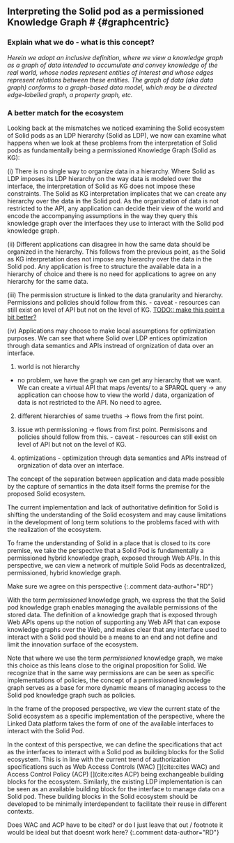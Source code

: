 ## Interpreting the Solid pod as a permissioned Knowledge Graph # {#graphcentric}

### Explain what we do - what is this concept?


*Herein we adopt an inclusive definition, where we view a knowledge graph as a graph of data intended to accumulate and convey knowledge of the real world, whose nodes represent entities of interest and whose edges represent relations between these entities. The graph of data (aka data graph) conforms to a graph-based data model, which may be a directed edge-labelled graph, a property graph, etc.*


<!-- Explain the consequences -->
### A better match for the ecosystem


Looking back at the mismatches we noticed examining the Solid ecosystem of Solid pods as an LDP hierarchy (Solid as LDP),
we now can examine what happens when we look at these problems from the interpretation of Solid pods as fundamentally being a permissioned Knowledge Graph (Solid as KG):

<!-- the world is not a hierarchy -->
(i) There is no single way to organize data in a hierarchy. 
Where Solid as LDP imposes its LDP hierarchy on the way data is modeled over the interface,
the interpretation of Solid as KG does not impose these constraints.
The Solid as KG interpretation implicates that we can create any hierarchy over the data in the Solid pod.
As the organization of data is not restricted to the API, any application can decide their view of the world 
and encode the accompanying assumptions in the way they query this knowledge graph over the interfaces they use to interact with the Solid pod knowledge graph.

<!-- different hierarchies for same data -->
(ii) Different applications can disagree in how the same data should be organized in the hierarchy.
This follows from the previous point, as the Solid as KG interpretation does not impose any hierarchy over the data in the Solid pod.
Any application is free to structure the available data in a hierarchy of choice 
and there is no need for applications to agree on any hierarchy for the same data.

<!-- hierarchy and permissioning / granularity -->
(iii) The permission structure is linked to the data granularity and hierarchy.
Permissions and policies should follow from this. - caveat - resources can still exist on level of API but not on the level of KG.
[TODO:: make this point a bit better?]()


<!-- optimizations through hierarchy -->
(iv) Applications may choose to make local assumptions for optimization purposes.
We can see that where Solid over LDP entices
optimization through data semantics and APIs instread of orgnization of data over an interface.


1. world is not hierarchy
- no problem, we have the graph we can get any hierarchy that we want.
We can create a virtual API that maps /events/ to a SPARQL query -> any application can choose how to view the world / data, organization of data is not restricted to the API. No need to agree.

2. different hierarchies of same trueths -> flows from the first point.

3. issue wth permissioning -> flows from first point. Permisisons and policies should follow from this. - caveat - resources can still exist on level of API but not on the level of KG.

4. optimizations - optimization through data semantics and APIs instread of orgnization of data over an interface.












<!-- Repeating the premise -->
The concept of the separation between application and data made possible by the capture of semantics in the data itself forms the premise for the proposed Solid ecosystem.
<!-- The current problem in 2 sentences -->
The current implementation and lack of authoritative definition for Solid is shifting the understanding of the Solid ecosystem and may cause limitations in the development of long term solutions to the problems faced with with the realization of the ecosystem.
<!-- The proposed perspective !!!! -->
To frame the understanding of Solid in a place that is closed to its core premise, we take the perspective that a Solid Pod is fundamentally a permissioned hybrid knowledge graph, exposed through Web APIs. 
In this perspective, we can view a network of multiple Solid Pods as decentralized, permissioned, hybrid knowledge graph.

Make sure we agree on this perspective
{:.comment data-author="RD"}

<!-- 
Jesse proposal:

Solid as a platform serving data Pods that provide sufficient views on the data **available to the entity interacting with the pod** that it can be organized as a permissioned knowledge graph.
-->


<!-- What is a permissioned knowledge graph -->
With the term *permissioned* knowledge graph, we express the that the Solid pod knowledge graph enables managing the available permissions of the stored data.
The definition of a knowledge graph that is exposed through Web APIs opens up the notion of supporting any Web API that can expose knowledge graphs over the Web, 
and makes clear that any interface used to interact with a Solid pod should be a means to an end and not define and limit the innovation surface of the ecosystem.

Note that where we use the term *permissioned* knowledge graph, we make this choice as this leans close to the original proposition for Solid. 
We recognize that in the same way permissions are can be seen as specific implementations of policies, 
the concept of a permissioned knowledge graph serves as a base for more dynamic means of managing access to the Solid pod knowledge graph such as policies.
<!-- Make the point that Solid as LDP emulates a permissioned knowledge graph, but leads to getting stuck on certain points -> problem statement -->
In the frame of the proposed perspective, we view the current state of the Solid ecosystem as a specific implementation of the perspective, where the Linked Data platform takes the form of one of the available interfaces to interact with the Solid Pod.

<!-- Make the point that interfaces can be thought of as independent building blocks for management of data, permissions, ... -->
In the context of this perspective, 
we can define the specifications that act as the interfaces to interact with a Solid pod as building blocks for the Solid ecosystem.
This is in line with the current trend of authorization specifications such as Web Access Controls (WAC) [](cite:cites WAC) and Access Control Policy (ACP) [](cite:cites ACP) being exchangeable building blocks for the ecosystem.
Similarly, the existing LDP implementation is can be seen as an available building block for the interface to manage data on a Solid pod.
These building blocks in the Solid ecosystem should be developed to be minimally interdependent to facilitate their reuse in different contexts.



Does WAC and ACP have to be cited? or do I just leave that out / footnote it would be ideal but that doesnt work here?
{:.comment data-author="RD"}























<!-- 


### Permissioned Knowledge Graphs
With the goal in mind of separating the data and applications, we propose the perspective of Solid as a permissioned knowledge graph.

Note that where permissioned knowledge graph, we understand a knowledge graph that can assign permissions for any data quads contained in the knowledge graph. We see the permissions set here as a proxy for policy-based authorization for data, where policies can dynamically describe permissions over data [TODO:: redo this]().


in our perspective is a Knowledge Graph where any collection of data can be grouped under a specific set of user permissions or policies.


### API integration
A consequence of an ecosystem where knowledge graphs can be exposed over the Web over multiple interfaces, is that this brings us back to the problem of interface-integration.

For this perspective to work, we must strive to transition from an ecosystem of API integration towards an ecosystem of data integration.

We argue that the use of Linked Data Platform as an organizational structure for data on a Solid pod relies too much on applications creating localized assumptions and optimizations for the structuring of their data that do not hold for the ecosystem, leading to applications requiring to do API integration on top of these structures, where semantics of the data may encoded and lost in this structuring instead of the data itself.

Where assumptions are currently contained in the API used to organize the data on a data pod, we need to move these assumptions to the data and explicitly encode them into the semantics of the data.

In the perspective as a pod being a permissioned Knowledge Graph that can be exposed over a multitude of APIs, we argue that exposing data over well-defined APIs can alleviate API integration problems.
[TODO:: HOWW???]()



### Interface building blocks

In this context, we can view the current state of Solid as pods that expose their internal knowledge graph over building blocks for authorization (WAC / ACP), data management and querying (LDP) and authentication (Solid-OIDC).
In this context, interface building blocks in the ecosystem should try to be minimally interdependent, to promote reuse over multiple interfaces for other components of Solid.

As a practical example, where the original paper advertised SPARQL as a possible interface to optimize querying on top of the Linked Data Platform data management layer [](cite:cites sambra_solid_nodate), we propose that a SPARQL endpoint may serve as a querying and data management interface on top of the knowledge graph, requiring new building blocks to be researched for authorization over such an interface.




-------------------

With this work, we propose the view of Solid as being data and application independent. 

With this work, we argue that it is not per se the interface of Linked Data Platform that is the cause of issues, but the notion that a Solid pod must adhere to the notion of being an online data space that organizes data as resources over a Linked Data Platform interface.
We pose that the assumptions described above that stem from the use of this organizational structure and the limitations it poses on the data it stores.

We propose the vision of Solid as a platform serving data pods that organize data as a Knowledge Graph [](cite:cites fensel_introduction_2020) [](cite:cites rubenv_reflections_2021).

A network of Solid pods can be seen as a decentralized knowledge graph. 

If a pod can be seen as a Knowledge graph, exposing the contained knowledge can take many forms, as knowledge graphs traditionally have supported multiple interfaces to add, manage and query data [TODO::sources](). 

Say something about integrating interfaces for authorization, data management and querying as building blocks in the ecosystem.

In this vision, a pod can be considered a permissioned, hybrid Knowledge graph that can be accessed through various Web APIs.

 -->


<!-- 
The Solid paper already alluded to shortcomings of the LDP interface (globbing, a separate SPARQL interface for RDF data / metadata)
-> And we will make the argument / take the position that it is more fundamental, that LDP is the problem/limitation rather than the solution. We reframe by seeing one LDP API (there are multiple!) as a possible view on the Pod, which fundamentally is a KG

-->


<!-- 

In the original paper for Solid, there was alluded on exposing all data over a SPARQL endpoint

Wat is solid?
- is het een set van protocols?
- is het een concept geimplementeerd met een set protocols?


Solutions can be found through:

extensions to the LDP interface:
- in spec 
- out of spec client managed?
- out of spec client sided?




### Authorization

- Resources are a straightforward way of combining data triples for authorization purposes.
- autorization systems can be adapted to work on a triple basis OR
- other ways of combining triples in resources can be used that do not include LDP biases (slash semantics)
 -->
